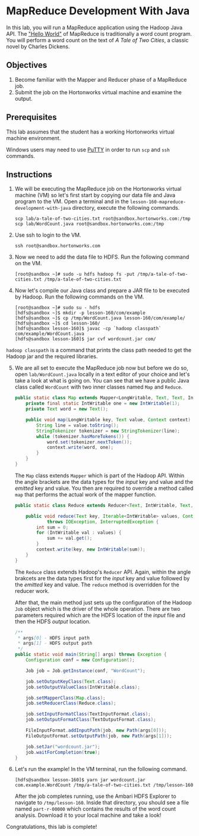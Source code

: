 # MapReduce Development With Java
In this lab, you will run a MapReduce application using the Hadoop Java API. The ["Hello World"](https://en.wikipedia.org/wiki/%22Hello,_World!%22_program) of MapReduce is traditionally a word count program. You will perform a word count on the text of *A Tale of Two Cities*, a classic novel by Charles Dickens.

## Objectives
1. Become familiar with the Mapper and Reducer phase of a MapReduce job.
2. Submit the job on the Hortonworks virtual machine and examine the output.

## Prerequisites
This lab assumes that the student has a working Hortonworks virtual machine environment.

Windows users may need to use [PuTTY](http://www.chiark.greenend.org.uk/~sgtatham/putty/) in order to run `scp` and `ssh` commands.

## Instructions
1. We will be executing the MapReduce job on the Hortonworks virtual machine (VM) so let's first start by copying our data file and Java program to the VM. Open a terminal and in the `lesson-160-mapreduce-development-with-java` directory, execute the following commands.

    ```shell
    scp lab/a-tale-of-two-cities.txt root@sandbox.hortonworks.com:/tmp
    scp lab/WordCount.java root@sandbox.hortonworks.com:/tmp
    ```

2. Use ssh to login to the VM.

    ```shell
    ssh root@sandbox.hortonworks.com
    ```

3. Now we need to add the data file to HDFS. Run the following command on the VM.

    ```shell
    [root@sandbox ~]# sudo -u hdfs hadoop fs -put /tmp/a-tale-of-two-cities.txt /tmp/a-tale-of-two-cities.txt
    ```

4. Now let's compile our Java class and prepare a JAR file to be executed by Hadoop. Run the following commands on the VM.

    ```shell
    [root@sandbox ~]# sudo su - hdfs
    [hdfs@sandbox ~]$ mkdir -p lesson-160/com/example
    [hdfs@sandbox ~]$ cp /tmp/WordCount.java lesson-160/com/example/
    [hdfs@sandbox ~]$ cd lesson-160/
    [hdfs@sandbox lesson-160]$ javac -cp `hadoop classpath` com/example/WordCount.java
    [hdfs@sandbox lesson-160]$ jar cvf wordcount.jar com/
    ```

`hadoop classpath` is a command that prints the class path needed to get the Hadoop jar and the required libraries.


5. We are all set to execute the MapReduce job now but before we do so, open `lab/WordCount.java` locally in a text editor of your choice and let's take a look at what is going on. You can see that we have a public Java class called `WordCount` with two inner classes named `Map` and `Reduce`.

    ```java
    public static class Map extends Mapper<LongWritable, Text, Text, IntWritable> {
        private final static IntWritable one = new IntWritable(1);
        private Text word = new Text();

        public void map(LongWritable key, Text value, Context context) throws IOException, InterruptedException {
            String line = value.toString();
            StringTokenizer tokenizer = new StringTokenizer(line);
            while (tokenizer.hasMoreTokens()) {
                word.set(tokenizer.nextToken());
                context.write(word, one);
            }
        }
    }
    ```

    The `Map` class extends `Mapper` which is part of the Hadoop API. Within the angle brackets are the data types for the *input* key and value and the *emitted* key and value. You then are required to override a method called `map` that performs the actual work of the mapper function.

    ```java
    public static class Reduce extends Reducer<Text, IntWritable, Text, IntWritable> {

        public void reduce(Text key, Iterable<IntWritable> values, Context context)
                throws IOException, InterruptedException {
            int sum = 0;
            for (IntWritable val : values) {
                sum += val.get();
            }
            context.write(key, new IntWritable(sum));
        }
    }
    ```

    The `Reduce` class extends Hadoop's `Reducer` API. Again, within the angle brakcets are the data types first for the *input* key and value followed by the *emitted* key and value. The `reduce` method is overridden for the reducer work.

    After that, the main method just sets up the configuration of the Hadoop `Job` object which is the driver of the whole operation. There are two parameters required which are the HDFS location of the *input* file and then the HDFS *output* location.

    ```java
    /**
     * args[0] - HDFS input path
     * args[1] - HDFS output path
     */
    public static void main(String[] args) throws Exception {
        Configuration conf = new Configuration();

        Job job = Job.getInstance(conf, "WordCount");

        job.setOutputKeyClass(Text.class);
        job.setOutputValueClass(IntWritable.class);

        job.setMapperClass(Map.class);
        job.setReducerClass(Reduce.class);

        job.setInputFormatClass(TextInputFormat.class);
        job.setOutputFormatClass(TextOutputFormat.class);

        FileInputFormat.addInputPath(job, new Path(args[0]));
        FileOutputFormat.setOutputPath(job, new Path(args[1]));

        job.setJar("wordcount.jar");
        job.waitForCompletion(true);
    }
    ```

6. Let's run the example! In the VM terminal, run the following command.

    ```shell
    [hdfs@sandbox lesson-160]$ yarn jar wordcount.jar com.example.WordCount /tmp/a-tale-of-two-cities.txt /tmp/lesson-160
    ```

    After the job completes running, use the Ambari HDFS Explorer to navigate to `/tmp/lesson-160`. Inside that directory, you should see a file named `part-r-00000` which contains the results of the word count analysis. Download it to your local machine and take a look!

Congratulations, this lab is complete!
